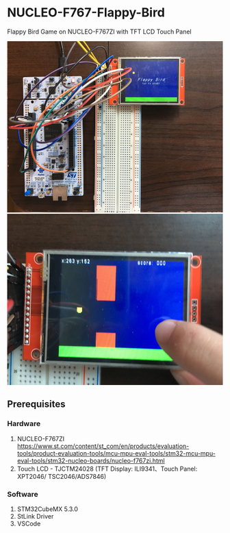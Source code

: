 # NUCLEO-F767-Flappy-Bird
Flappy Bird Game on NUCLEO-F767ZI with TFT LCD Touch Panel<br>

<img src="https://github.com/jeannineshiu/NUCLEO-F767-Flappy-Bird/blob/master/UI/whole.JPG" width="600" height="400"/>
<img src="https://github.com/jeannineshiu/NUCLEO-F767-Flappy-Bird/blob/master/UI/game.JPG" width="600" height="400"/>

## Prerequisites
### Hardware
1. NUCLEO-F767ZI
https://www.st.com/content/st_com/en/products/evaluation-tools/product-evaluation-tools/mcu-mpu-eval-tools/stm32-mcu-mpu-eval-tools/stm32-nucleo-boards/nucleo-f767zi.html
2. Touch LCD - TJCTM24028 (TFT Display: ILI9341、Touch Panel: XPT2046/ TSC2046/ADS7846)

### Software
1. STM32CubeMX 5.3.0
2. StLink Driver
3. VSCode
